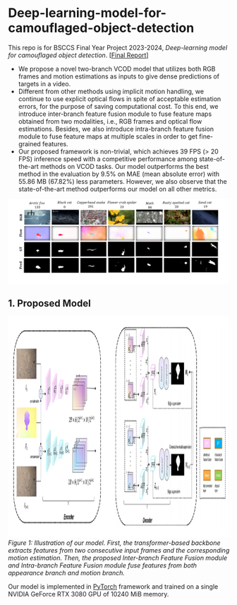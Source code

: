 # Deep-learning-model-for-camouflaged-object-detection

This repo is for BSCCS Final Year Project 2023-2024, *Deep-learning model for camouflaged object detection*. [[Final Report](https://drive.google.com/file/d/11mjpbHxS75MrKIQO7vcdAS17SRb7N5iG/view?usp=drive_link)]

* We propose a novel two-branch VCOD model that utilizes both RGB frames and motion estimations as inputs to give dense predictions of targets in a video.
* Different from other methods using implicit motion handling, we continue to use explicit optical flows in spite of acceptable estimation errors, for the purpose of saving computational cost. To this end, we introduce inter-branch feature fusion module to fuse feature maps obtained from two modalities, i.e., RGB frames and optical flow estimations. Besides, we also introduce intra-branch feature fusion module to fuse feature maps at multiple scales in order to get fine-grained features. 
* Our proposed framework is non-trivial, which achieves 39 FPS (> 20 FPS) inference speed with a competitive performance among state-of-the-art methods on VCOD tasks. Our model outperforms the best method in the evaluation by 9.5% on MAE (mean absolute error) with 55.86 MB (67.82%) less parameters. However, we also observe that the state-of-the-art method outperforms our model on all other metrics. 

![alt text](./img/qualitative_results.png)

## 1. Proposed Model

<p align="left">
    <img src="./img/proposed_framework.png" width='1400' height='500' /> <br />
    <em>
    Figure 1: Illustration of our model. First, the transformer-based backbone extracts
    features from two consecutive input frames and the corresponding motion estimation.
    Then, the proposed Inter-branch Feature Fusion module and Intra-branch Feature Fusion
    module fuse features from both appearance branch and motion branch.
    </em>
</p>

Our model is implemented in [PyTorch](https://github.com/pytorch/pytorch) framework and trained on a single NVIDIA GeForce RTX 3080 GPU of 10240 MiB memory.
